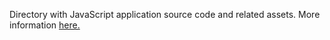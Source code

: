 Directory with JavaScript application source code and related assets.
More information [here.](https://github.com/brunch/brunch-guide/blob/master/content/en/chapter03-conventions-and-defaults.md#folders)
